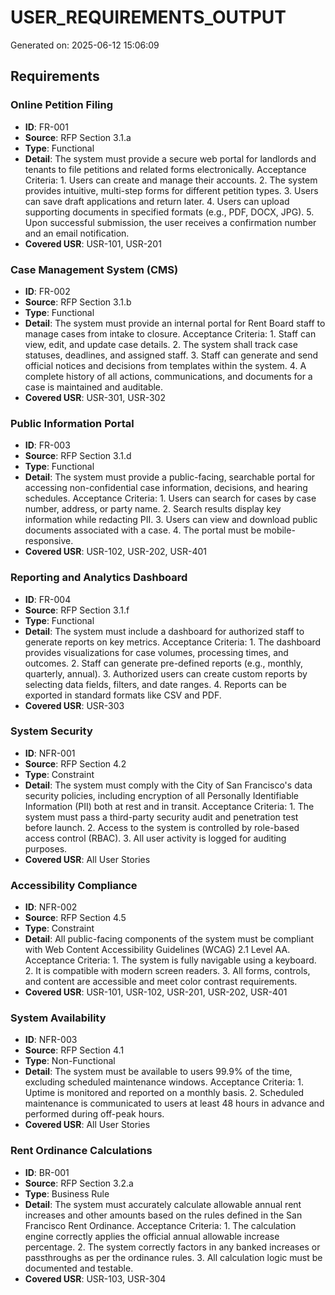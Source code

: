 # USER_REQUIREMENTS_OUTPUT

Generated on: 2025-06-12 15:06:09

## Requirements

### Online Petition Filing

- **ID**: FR-001
- **Source**: RFP Section 3.1.a
- **Type**: Functional
- **Detail**: The system must provide a secure web portal for landlords and tenants to file petitions and related forms electronically. Acceptance Criteria: 1. Users can create and manage their accounts. 2. The system provides intuitive, multi-step forms for different petition types. 3. Users can save draft applications and return later. 4. Users can upload supporting documents in specified formats (e.g., PDF, DOCX, JPG). 5. Upon successful submission, the user receives a confirmation number and an email notification.
- **Covered USR**: USR-101, USR-201

### Case Management System (CMS)

- **ID**: FR-002
- **Source**: RFP Section 3.1.b
- **Type**: Functional
- **Detail**: The system must provide an internal portal for Rent Board staff to manage cases from intake to closure. Acceptance Criteria: 1. Staff can view, edit, and update case details. 2. The system shall track case statuses, deadlines, and assigned staff. 3. Staff can generate and send official notices and decisions from templates within the system. 4. A complete history of all actions, communications, and documents for a case is maintained and auditable.
- **Covered USR**: USR-301, USR-302

### Public Information Portal

- **ID**: FR-003
- **Source**: RFP Section 3.1.d
- **Type**: Functional
- **Detail**: The system must provide a public-facing, searchable portal for accessing non-confidential case information, decisions, and hearing schedules. Acceptance Criteria: 1. Users can search for cases by case number, address, or party name. 2. Search results display key information while redacting PII. 3. Users can view and download public documents associated with a case. 4. The portal must be mobile-responsive.
- **Covered USR**: USR-102, USR-202, USR-401

### Reporting and Analytics Dashboard

- **ID**: FR-004
- **Source**: RFP Section 3.1.f
- **Type**: Functional
- **Detail**: The system must include a dashboard for authorized staff to generate reports on key metrics. Acceptance Criteria: 1. The dashboard provides visualizations for case volumes, processing times, and outcomes. 2. Staff can generate pre-defined reports (e.g., monthly, quarterly, annual). 3. Authorized users can create custom reports by selecting data fields, filters, and date ranges. 4. Reports can be exported in standard formats like CSV and PDF.
- **Covered USR**: USR-303

### System Security

- **ID**: NFR-001
- **Source**: RFP Section 4.2
- **Type**: Constraint
- **Detail**: The system must comply with the City of San Francisco's data security policies, including encryption of all Personally Identifiable Information (PII) both at rest and in transit. Acceptance Criteria: 1. The system must pass a third-party security audit and penetration test before launch. 2. Access to the system is controlled by role-based access control (RBAC). 3. All user activity is logged for auditing purposes.
- **Covered USR**: All User Stories

### Accessibility Compliance

- **ID**: NFR-002
- **Source**: RFP Section 4.5
- **Type**: Constraint
- **Detail**: All public-facing components of the system must be compliant with Web Content Accessibility Guidelines (WCAG) 2.1 Level AA. Acceptance Criteria: 1. The system is fully navigable using a keyboard. 2. It is compatible with modern screen readers. 3. All forms, controls, and content are accessible and meet color contrast requirements.
- **Covered USR**: USR-101, USR-102, USR-201, USR-202, USR-401

### System Availability

- **ID**: NFR-003
- **Source**: RFP Section 4.1
- **Type**: Non-Functional
- **Detail**: The system must be available to users 99.9% of the time, excluding scheduled maintenance windows. Acceptance Criteria: 1. Uptime is monitored and reported on a monthly basis. 2. Scheduled maintenance is communicated to users at least 48 hours in advance and performed during off-peak hours.
- **Covered USR**: All User Stories

### Rent Ordinance Calculations

- **ID**: BR-001
- **Source**: RFP Section 3.2.a
- **Type**: Business Rule
- **Detail**: The system must accurately calculate allowable annual rent increases and other amounts based on the rules defined in the San Francisco Rent Ordinance. Acceptance Criteria: 1. The calculation engine correctly applies the official annual allowable increase percentage. 2. The system correctly factors in any banked increases or passthroughs as per the ordinance rules. 3. All calculation logic must be documented and testable.
- **Covered USR**: USR-103, USR-304


